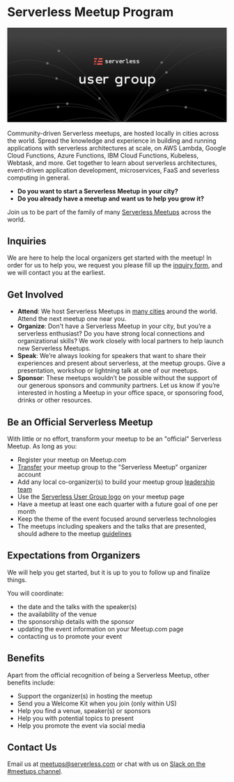 
# Serverless Meetup Program

![](./assets/User_group_web_header.png)

Community-driven Serverless meetups, are hosted locally in cities across the world. Spread the knowledge and experience in building and running applications with serverless architectures at scale, on AWS Lambda, Google Cloud Functions, Azure Functions, IBM Cloud Functions, Kubeless, Webtask, and more. Get together to learn about serverless architectures, event-driven application development, microservices, FaaS and severless computing in general.

* **Do you want to start a Serverless Meetup in your city?** 
* **Do you already have a meetup and want us to help you grow it?** 

Join us to be part of the family of many [Serverless Meetups](https://www.meetup.com/pro/serverless/) across the world. 

## Inquiries

We are here to help the local organizers get started with the meetup! In order for us to help you, we request you please fill up the [inquiry form](https://docs.google.com/forms/d/e/1FAIpQLSfSCMFQc47wn1S0Y2H7LBjuvmoZW57cgBSwKC6vdnbd_7yvWA/viewform), and we will contact you at the earliest.

## Get Involved

* **Attend**: We host Serverless Meetups in [many cities](https://www.meetup.com/pro/serverless/) around the world. Attend the next meetup one near you.
* **Organize**: Don't have a Serverless Meetup in your city, but you’re a serverless enthusiast? Do you have strong local connections and organizational skills? We work closely with local partners to help launch new Serverless Meetups.
* **Speak**: We’re always looking for speakers that want to share their experiences and present about serverless, at the meetup groups. Give a presentation, workshop or lightning talk at one of our meetups.
* **Sponsor**: These meetups wouldn’t be possible without the support of our generous sponsors and community partners. Let us know if you’re interested in hosting a Meetup in your office space, or sponsoring food, drinks or other resources.

## Be an Official Serverless Meetup

With little or no effort, transform your meetup to be an "official" Serverless Meetup. As long as you:

* Register your meetup on Meetup.com
* [Transfer](https://www.meetup.com/help/article/2397734/) your meetup group to the "Serverless Meetup" organizer account
* Add any local co-organizer(s) to build your meetup group [leadership team](https://www.meetup.com/help/article/868703/)
* Use the [Serverless User Group logo](./assets/Meetup_header@1x.png) on your meetup page
* Have a meetup at least one each quarter with a future goal of one per month
* Keep the theme of the event focused around serverless technologies
* The meetups including speakers and the talks that are presented, should adhere to the meetup [guidelines](https://www.meetup.com/help/customer/portal/articles/865536-meetup-s-community-guidelines/)

## Expectations from Organizers

We will help you get started, but it is up to you to follow up and finalize things. 

You will coordinate:

* the date and the talks with the speaker(s)
* the availability of the venue
* the sponsorship details with the sponsor
* updating the event information on your Meetup.com page
* contacting us to promote your event

## Benefits

Apart from the official recognition of being a Serverless Meetup, other benefits include:

* Support the organizer(s) in hosting the meetup
* Send you a Welcome Kit when you join (only within US)
* Help you find a venue, speaker(s) or sponsors
* Help you with potential topics to present
* Help you promote the event via social media

## Contact Us

Email us at meetups@serverless.com or chat with us on [Slack on the #meetups channel](https://join.slack.com/t/serverless-contrib/shared_invite/MjI5NzY1ODM2MTc3LTE1MDM0NDIyOTUtMDgxNTcxMTcxNg).
